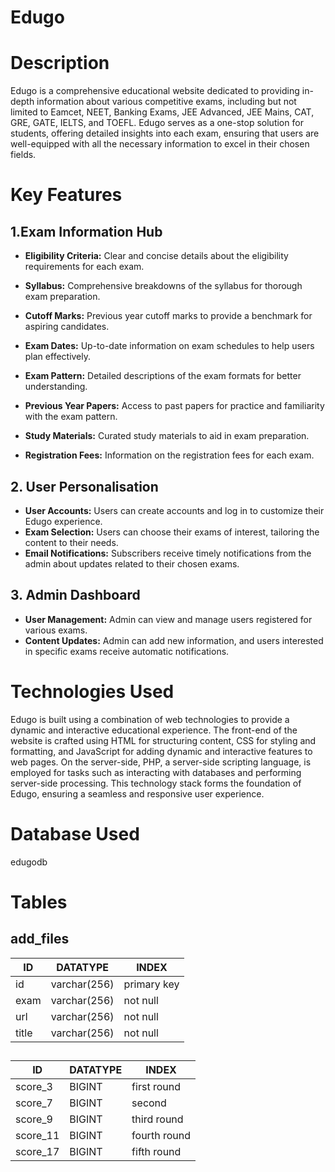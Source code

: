 # Edugo

# Description 

Edugo is a comprehensive educational website dedicated to providing in-depth information about various competitive exams, including but not limited to Eamcet, NEET, Banking Exams, JEE Advanced, JEE Mains, CAT, GRE, GATE, IELTS, and TOEFL. Edugo serves as a one-stop solution for students, offering detailed insights into each exam, ensuring that users are well-equipped with all the necessary information to excel in their chosen fields.

# Key Features

## 1.Exam Information Hub 
- **Eligibility Criteria:** Clear and concise details about the eligibility requirements for each exam.
- **Syllabus:** Comprehensive breakdowns of the syllabus for thorough exam preparation.

- **Cutoff Marks:** Previous year cutoff marks to provide a benchmark for aspiring candidates.

- **Exam Dates:** Up-to-date information on exam schedules to help users plan effectively.

- **Exam Pattern:** Detailed descriptions of the exam formats for better understanding.

- **Previous Year Papers:** Access to past papers for practice and familiarity with the exam pattern.

- **Study Materials:** Curated study materials to aid in exam preparation.

- **Registration Fees:** Information on the registration fees for each exam.

## 2. User Personalisation 
- **User Accounts:** Users can create accounts and log in to customize their Edugo experience.
- **Exam Selection:** Users can choose their exams of interest, tailoring the content to their needs.
- **Email Notifications:** Subscribers receive timely notifications from the admin about updates related to their chosen exams.

## 3. Admin Dashboard
- **User Management:** Admin can view and manage users registered for various exams.
- **Content Updates:** Admin can add new information, and users interested in specific exams receive automatic notifications.

# Technologies Used

Edugo is built using a combination of web technologies to provide a dynamic and interactive educational experience. The front-end of the website is crafted using HTML for structuring content, CSS for styling and formatting, and JavaScript for adding dynamic and interactive features to web pages. On the server-side, PHP, a server-side scripting language, is employed for tasks such as interacting with databases and performing server-side processing. This technology stack forms the foundation of Edugo, ensuring a seamless and responsive user experience.

# Database Used
edugodb

# Tables

## add_files
| ID | DATATYPE | INDEX |
| --- | --- | --- |
| id | varchar(256) | primary key |
| exam | varchar(256) | not null  |
| url | varchar(256) | not null |
| title | varchar(256) | not null |

## 
| ID | DATATYPE | INDEX |
| --- | --- | --- |
| score_3 | BIGINT | first round |
| score_7 | BIGINT | second |
| score_9 | BIGINT | third round |
| score_11 | BIGINT | fourth round |
| score_17 | BIGINT | fifth round |


